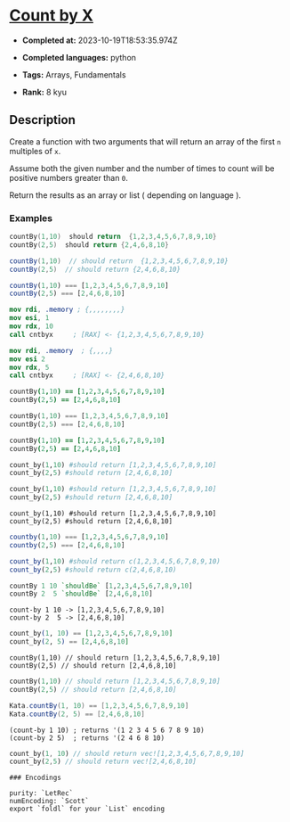 # [Count by X](https://www.codewars.com/kata/5513795bd3fafb56c200049e)

- **Completed at:** 2023-10-19T18:53:35.974Z

- **Completed languages:** python

- **Tags:** Arrays, Fundamentals

- **Rank:** 8 kyu

## Description

Create a function with two arguments that will return an array of the first `n` multiples of `x`. 

Assume both the given number and the number of times to count will be positive numbers greater than `0`. 

Return the results as an array or list ( depending on language ).

### Examples

```cpp
countBy(1,10)  should return  {1,2,3,4,5,6,7,8,9,10}
countBy(2,5)  should return {2,4,6,8,10}
```
```java
countBy(1,10)  // should return  {1,2,3,4,5,6,7,8,9,10}
countBy(2,5)  // should return {2,4,6,8,10}
```
```javascript
countBy(1,10) === [1,2,3,4,5,6,7,8,9,10]
countBy(2,5) === [2,4,6,8,10]
```
```nasm
mov rdi, .memory ; {,,,,,,,,}
mov esi, 1
mov rdx, 10
call cntbyx     ; [RAX] <- {1,2,3,4,5,6,7,8,9,10}

mov rdi, .memory  ; {,,,,}
mov esi 2
mov rdx, 5
call cntbyx     ; [RAX] <- {2,4,6,8,10}
```
```coffeescript
countBy(1,10) == [1,2,3,4,5,6,7,8,9,10]
countBy(2,5) == [2,4,6,8,10]
```
```dart
countBy(1,10) === [1,2,3,4,5,6,7,8,9,10]
countBy(2,5) === [2,4,6,8,10]
```
```coffeescript
countBy(1,10) == [1,2,3,4,5,6,7,8,9,10]
countBy(2,5) == [2,4,6,8,10]
```
```python
count_by(1,10) #should return [1,2,3,4,5,6,7,8,9,10]
count_by(2,5) #should return [2,4,6,8,10]
```
```ruby
count_by(1,10) #should return [1,2,3,4,5,6,7,8,9,10]
count_by(2,5) #should return [2,4,6,8,10]
```
```crystal
count_by(1,10) #should return [1,2,3,4,5,6,7,8,9,10]
count_by(2,5) #should return [2,4,6,8,10]
```
```julia
countby(1,10) === [1,2,3,4,5,6,7,8,9,10]
countby(2,5) === [2,4,6,8,10]
```
```r
count_by(1,10) #should return c(1,2,3,4,5,6,7,8,9,10)
count_by(2,5) #should return c(2,4,6,8,10)
```
```haskell
countBy 1 10 `shouldBe` [1,2,3,4,5,6,7,8,9,10]
countBy 2  5 `shouldBe` [2,4,6,8,10]
```
```lambdacalc
count-by 1 10 -> [1,2,3,4,5,6,7,8,9,10]
count-by 2  5 -> [2,4,6,8,10]
```
```elixir
count_by(1, 10) == [1,2,3,4,5,6,7,8,9,10]
count_by(2, 5) == [2,4,6,8,10]
```
```solidity
countBy(1,10) // should return [1,2,3,4,5,6,7,8,9,10]
countBy(2,5) // should return [2,4,6,8,10]
```
```php
countBy(1,10) // should return [1,2,3,4,5,6,7,8,9,10]
countBy(2,5) // should return [2,4,6,8,10]
```
```groovy
Kata.countBy(1, 10) == [1,2,3,4,5,6,7,8,9,10]
Kata.countBy(2, 5) == [2,4,6,8,10]
```
```racket
(count-by 1 10) ; returns '(1 2 3 4 5 6 7 8 9 10)
(count-by 2 5)  ; returns '(2 4 6 8 10)
```
```rust
count_by(1, 10) // should return vec![1,2,3,4,5,6,7,8,9,10]
count_by(2,5) // should return vec![2,4,6,8,10]
```

~~~if:lambdacalc
### Encodings

purity: `LetRec`  
numEncoding: `Scott`  
export `foldl` for your `List` encoding  
~~~